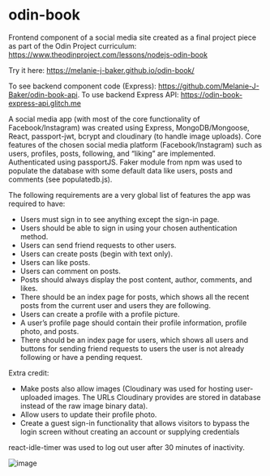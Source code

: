 # odin-book

Frontend component of a social media site created as a final project piece as part of the Odin Project curriculum: https://www.theodinproject.com/lessons/nodejs-odin-book

Try it here: https://melanie-j-baker.github.io/odin-book/

To see backend component code (Express): https://github.com/Melanie-J-Baker/odin-book-api. To use backend Express API: https://odin-book-express-api.glitch.me

A social media app (with most of the core functionality of Facebook/Instagram) was created using Express, MongoDB/Mongoose, React, passport-jwt, bcrypt and cloudinary (to handle image uploads). Core features of the chosen social media platform (Facebook/Instagram) such as users, profiles, posts, following, and “liking” are implemented. Authenticated using passportJS. Faker module from npm was used to populate the database with some default data like users, posts and comments (see populatedb.js).

The following requirements are a very global list of features the app was required to have:

- Users must sign in to see anything except the sign-in page.
- Users should be able to sign in using your chosen authentication method.
- Users can send friend requests to other users.
- Users can create posts (begin with text only).
- Users can like posts.
- Users can comment on posts.
- Posts should always display the post content, author, comments, and likes.
- There should be an index page for posts, which shows all the recent posts from the current user and users they are following.
- Users can create a profile with a profile picture.
- A user’s profile page should contain their profile information, profile photo, and posts.
- There should be an index page for users, which shows all users and buttons for sending friend requests to users the user is not already following or have a pending request.

Extra credit:

- Make posts also allow images (Cloudinary was used for hosting user-uploaded images. The URLs Cloudinary provides are stored in database instead of the raw image binary data).
- Allow users to update their profile photo.
- Create a guest sign-in functionality that allows visitors to bypass the login screen without creating an account or supplying credentials

react-idle-timer was used to log out user after 30 minutes of inactivity.

![image](https://github.com/user-attachments/assets/056c2b13-75c9-4ed1-9272-aa03c48deb1c)
